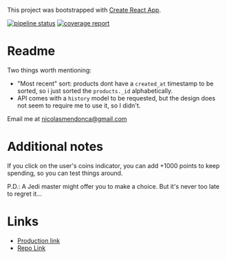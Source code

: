 This project was bootstrapped with [Create React App](https://github.com/facebook/create-react-app).


[![pipeline status](https://gitlab.com/nicolasmendonca/aerolab-challenge/badges/master/pipeline.svg)](https://gitlab.com/nicolasmendonca/aerolab-challenge/commits/master)
[![coverage report](https://gitlab.com/nicolasmendonca/aerolab-challenge/badges/master/coverage.svg)](https://gitlab.com/nicolasmendonca/aerolab-challenge/commits/master)



# Readme

Two things worth mentioning:
- "Most recent" sort: products dont have a `created_at` timestamp to be sorted, so i just sorted the `products._id` alphabetically.
- API comes with a `history` model to be requested, but the design does not seem to require me to use it, so I didn't.

Email me at nicolasmendonca@gmail.com

# Additional notes

If you click on the user's coins indicator, you can add +1000 points to keep spending, so you can test things around.

P.D.: A Jedi master might offer you to make a choice. But it's never too late to regret it...

# Links

- [Production link](http://nm-aerolab-challenge.surge.sh/)
- [Repo Link](https://gitlab.com/nicolasmendonca/aerolab-challenge)